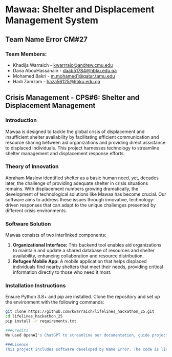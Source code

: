 # Mawaa: Shelter and Displacement Management System

## Team Name Error CM#27

### Team Members:
- Khadija Warraich - kwarrraic@andrew.cmu.edu
- Dana AbouHassanain - daab51784@hbku.edu.qa
- Mohamed Bakri - m.mohamed1@qatar.tamu.edu
- Hadi Zamzam - haza56125@hbku.edu.qa

## Crisis Management - CPS#6: Shelter and Displacement Management

### Introduction
Mawaa is designed to tackle the global crisis of displacement and insufficient shelter availability by facilitating efficient communication and resource sharing between aid organizations and providing direct assistance to displaced individuals. This project harnesses technology to streamline shelter management and displacement response efforts.

### Theory of Innovation
Abraham Maslow identified shelter as a basic human need, yet, decades later, the challenge of providing adequate shelter in crisis situations remains. With displacement numbers growing dramatically, the development of technological solutions like Mawaa has become crucial. Our software aims to address these issues through innovative, technology-driven responses that can adapt to the unique challenges presented by different crisis environments.

### Software Solution
Mawaa consists of two interlinked components:
1. **Organizational Interface:** This backend tool enables aid organizations to maintain and update a shared database of resources and shelter availability, enhancing collaboration and resource distribution.
2. **Refugee Mobile App:** A mobile application that helps displaced individuals find nearby shelters that meet their needs, providing critical information directly to those who need it most.

### Installation Instructions
Ensure Python 3.8+ and pip are installed. Clone the repository and set up the environment with the following commands:
```bash
git clone https://github.com/kwarraich/lifelines_hackathon_25.git
cd lifelines_hackathon_25
pip install -r requirements.txt

###Credits
We used OpenAI's ChatGPT to streamline our documentation, guide projects, and provide programming support.

###Lisence
This project includes software developed by Name Error. The code is licensed under the MIT License


